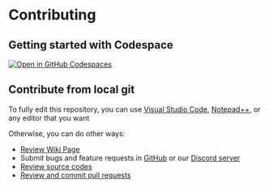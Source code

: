 # Contributing

## Getting started with Codespace

[![Open in GitHub Codespaces](https://github.com/codespaces/badge.svg)](https://codespaces.new/TheFlightSims/research-labs)

## Contribute from local git

To fully edit this repository, you can use [Visual Studio Code](https://code.visualstudio.com/), [Notepad++](https://notepad-plus-plus.org/downloads/), or any editor that you want

Otherwise, you can do other ways:

* [Review Wiki Page](https://github.com/TheFlightSims/research-labs/wiki)
* Submit bugs and feature requests in [GitHub](https://github.com/TheFlightSims/research-labs/issues) or our [Discord server](https://discord.gg/VdbJAHKhuW)
* [Review source codes](https://github.com/TheFlightSims/research-labs)
* [Review and commit pull requests](https://github.com/TheFlightSims/research-labs/pulls)
